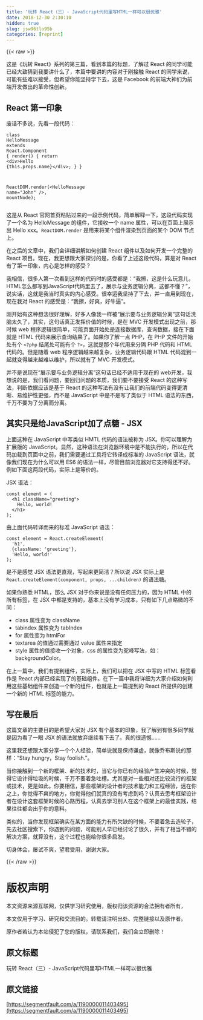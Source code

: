 ```yaml
---
title: '玩转 React（三）- JavaScript代码里写HTML一样可以很优雅' 
date: 2018-12-30 2:30:10
hidden: true
slug: jsw96tlo95b
categories: [reprint]
---
```


{{< raw >}}

                    
<p>这是《玩转 React》系列的第三篇，看到本篇的标题，了解过 React 的同学可能已经大致猜到我要讲什么了，本篇中要讲的内容对于刚接触 React 的同学来说，可能有些难以接受，但希望你能坚持学下去，这是 Facebook 的前端大神们为前端开发做出的革命性创新。</p>
<h2 id="articleHeader0">React 第一印象</h2>
<p>废话不多说，先看一段代码：</p>
<div class="widget-codetool" style="display:none;">
      <div class="widget-codetool--inner">
      <span class="selectCode code-tool" data-toggle="tooltip" data-placement="top" title="" data-original-title="全选"></span>
      <span type="button" class="copyCode code-tool" data-toggle="tooltip" data-placement="top" data-clipboard-text="class HelloMessage extends React.Component {
  render() {
    return <div>Hello {this.props.name}</div>;
  }
}

ReactDOM.render(<HelloMessage name=&quot;John&quot; />, mountNode);" title="" data-original-title="复制"></span>
      <span type="button" class="saveToNote code-tool" data-toggle="tooltip" data-placement="top" title="" data-original-title="放进笔记"></span>
      </div>
      </div><pre class="hljs scala"><code><span class="hljs-class"><span class="hljs-keyword">class</span> <span class="hljs-title">HelloMessage</span> <span class="hljs-keyword">extends</span> <span class="hljs-title">React</span>.<span class="hljs-title">Component</span> </span>{
  render() {
    <span class="hljs-keyword">return</span> &lt;div&gt;<span class="hljs-type">Hello</span> {<span class="hljs-keyword">this</span>.props.name}&lt;/div&gt;;
  }
}

<span class="hljs-type">ReactDOM</span>.render(&lt;<span class="hljs-type">HelloMessage</span> name=<span class="hljs-string">"John"</span> /&gt;, mountNode);</code></pre>
<p>这是从 React 官网首页粘贴过来的一段示例代码，简单解释一下，这段代码实现了一个名为 HelloMessage 的组件，它接收一个 name 属性，可以在页面上展示出 Hello xxx。<code>ReactDOM.render</code> 是用来将某个组件渲染到页面的某个 DOM 节点上。</p>
<p>在之后的文章中，我们会详细讲解如何创建 React 组件以及如何开发一个完整的 React 项目。现在，我更想跟大家探讨的是，你看了上述这段代码，算是对 React 有了第一印象，内心是怎样的感受？</p>
<p>我相信，很多人第一次看到这样的代码时的感受都是：“我擦，这是什么玩意儿，HTML怎么都写到JavaScript代码里去了，展示与业务逻辑分离，这都不懂？”，说实话，这就是我当时真实的内心感受。很幸运我坚持了下去，并一直用到现在，现在我对 React 的感受是：“我擦，好爽，好牛逼”。</p>
<p>刚开始有这种想法很好理解，好多人像我一样被“展示要与业务逻辑分离”这句话洗脑太久了，其实，这句话真正发挥价值的时候，是在 MVC 开发模式出现之前，那时候 web 程序逻辑很简单，可能页面开始处是连接数据库，查询数据，接在下面就是 HTML 代码来展示查询结果了。如果你了解一点 PHP，在 PHP 文件的开始处有个 <code>&lt;?php</code> 结尾处可能有个 <code>?&gt;</code>，这就是那个年代用来分隔 PHP 代码和 HTML 代码的。但是随着 web 程序逻辑越来越复杂，业务逻辑代码跟 HTML 代码混到一起就变得越来越难以维护，所以就有了 MVC 开发模式。</p>
<p>并不是说现在“展示要与业务逻辑分离”这句话已经不适用于现在的 web开发，我想说的是，我们看问题，要回归问题的本质，我们要不要接受 React 的这种写法，判断依据应该是基于 React 的这种写法有没有让我们的前端代码变得更清晰、易维护性更强，而不是 JavaScript 中是不是写了类似于 HTML 语法的东西，千万不要为了分离而分离。</p>
<h2 id="articleHeader1">其实只是给JavaScript加了点糖 - JSX</h2>
<p>上面这种在 JavaScript 中写类似 HMTL 代码的语法被称为 JSX。你可以理解为扩展版的 JavaScript。显然，这种语法在浏览器环境中是不能执行的，所以在代码加载到页面中之前，我们需要通过工具将它转译成标准的 JavaScript 语法，就像我们现在为什么可以用 ES6 的语法一样，尽管目前浏览器对它支持得还不好。例如下面这两段代码，实际上是等价的。</p>
<p>JSX 语法：</p>
<div class="widget-codetool" style="display:none;">
      <div class="widget-codetool--inner">
      <span class="selectCode code-tool" data-toggle="tooltip" data-placement="top" title="" data-original-title="全选"></span>
      <span type="button" class="copyCode code-tool" data-toggle="tooltip" data-placement="top" data-clipboard-text="const element = (
  <h1 className=&quot;greeting&quot;>
    Hello, world!
  </h1>
);" title="" data-original-title="复制"></span>
      <span type="button" class="saveToNote code-tool" data-toggle="tooltip" data-placement="top" title="" data-original-title="放进笔记"></span>
      </div>
      </div><pre class="hljs javascript"><code><span class="hljs-keyword">const</span> element = (
  <span class="xml"><span class="hljs-tag">&lt;<span class="hljs-name">h1</span> <span class="hljs-attr">className</span>=<span class="hljs-string">"greeting"</span>&gt;</span>
    Hello, world!
  <span class="hljs-tag">&lt;/<span class="hljs-name">h1</span>&gt;</span></span>
);</code></pre>
<p>由上面代码转译而来的标准 JavaScript 语法：</p>
<div class="widget-codetool" style="display:none;">
      <div class="widget-codetool--inner">
      <span class="selectCode code-tool" data-toggle="tooltip" data-placement="top" title="" data-original-title="全选"></span>
      <span type="button" class="copyCode code-tool" data-toggle="tooltip" data-placement="top" data-clipboard-text="const element = React.createElement(
  'h1',
  {className: 'greeting'},
  'Hello, world!'
);" title="" data-original-title="复制"></span>
      <span type="button" class="saveToNote code-tool" data-toggle="tooltip" data-placement="top" title="" data-original-title="放进笔记"></span>
      </div>
      </div><pre class="hljs ebnf"><code><span class="hljs-attribute">const element</span> = React.createElement(
  <span class="hljs-string">'h1'</span>,
  {className: <span class="hljs-string">'greeting'</span>},
  <span class="hljs-string">'Hello, world!'</span>
);</code></pre>
<p>是不是感觉 JSX 语法更直观，写起来更简洁？所以说 JSX 实际上是 <code>React.createElement(component, props, ...children)</code> 的语法糖。</p>
<p>如果你熟悉 HTML，那么 JSX 对于你来说是没有任何压力的，因为 HTML 中的所有标签，在 JSX 中都是支持的，基本上没有学习成本，只有如下几点略微的不同：</p>
<ul>
<li>class 属性变为 className</li>
<li>tabindex 属性变为 tabIndex</li>
<li>for 属性变为 htmlFor</li>
<li>textarea 的值通过需要通过 value 属性来指定</li>
<li>style 属性的值接收一个对象，css 的属性变为驼峰写法，如：backgroundColor。</li>
</ul>
<p>在上一篇中，我们有提到组件，实际上，我们可以把在 JSX 中写的 HTML 标签看作是 React 内部已经实现了的基础组件。在下一篇中我将详细为大家介绍如何利用这些基础组件来创造一个新的组件，也就是上一篇提到的 React 所提供的创建一个新的 HTML 标签的能力。</p>
<h2 id="articleHeader2">写在最后</h2>
<p>这篇文章的主要目的是希望大家对 JSX 有个基本的印象，我了解到有很多同学就是因为看了一眼 JSX 的语法就放弃继续看下去了。真的很遗憾……</p>
<p>这里我还想跟大家分享一个个人经验，简单说就是保持谦虚，就像乔布斯说的那样：“Stay hungry，Stay foolish.”。</p>
<p>当你接触到一个新的框架、新的技术时，当它与你已有的经验产生冲突的时候，觉得它设计得垃圾的时候，千万不要着急吐槽。尤其是对一些相对还比较流行的框架或技术，更是如此。你要相信，那些框架的设计者的技术能力和工程经验，远在你之上，你觉得不爽的地方，你觉得他们就真的没有考虑到吗？认真去思考框架设计者在设计这套框架时候的心路历程，认真去学习别人在这个框架上的最佳实践，结果往往都会出乎你的意料。</p>
<p>类似的，当你发现框架确实在某方面的能力有所欠缺的时候，不要着急去造轮子，先去社区搜索下，你遇到的问题，可能别人早已经讨论了很久，并有了相当不错的解决方案，就算没有，这个过程也能给你很多启发。</p>
<p>切身体会，屡试不爽，望君受用，谢谢大家。</p>

                
{{< /raw >}}

# 版权声明
本文资源来源互联网，仅供学习研究使用，版权归该资源的合法拥有者所有，

本文仅用于学习、研究和交流目的。转载请注明出处、完整链接以及原作者。

原作者若认为本站侵犯了您的版权，请联系我们，我们会立即删除！

## 原文标题
玩转 React（三）- JavaScript代码里写HTML一样可以很优雅

## 原文链接
[https://segmentfault.com/a/1190000011403495](https://segmentfault.com/a/1190000011403495)

